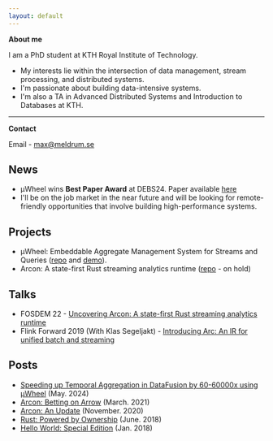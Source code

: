 ```yaml
---
layout: default
---
```


**About me**


I am a PhD student at KTH Royal Institute of Technology.

* My interests lie within the intersection of data management, stream processing, and distributed systems.
* I'm passionate about building data-intensive systems.
* I'm also a TA in Advanced Distributed Systems and Introduction to Databases at KTH.

---

**Contact**

Email - max@meldrum.se  

## News

* µWheel wins **Best Paper Award** at DEBS24. Paper available [here](assets/files/uwheel_debs24.pdf)
* I'll be on the job market in the near future and will be looking for remote-friendly opportunities that involve building high-performance systems.

## Projects

* µWheel: Embeddable Aggregate Management System for Streams and Queries ([repo](https://github.com/uwheel/uwheel) and [demo](https://uwheel.rs)).
* Arcon: A state-first Rust streaming analytics runtime ([repo](https://github.com/cda-group/arcon) - on hold)

## Talks

*   FOSDEM 22 - [Uncovering Arcon: A state-first Rust streaming analytics runtime](https://archive.fosdem.org/2022/schedule/event/arcon_rust_streaming/) 
*   Flink Forward 2019 (With Klas Segeljakt) - [Introducing Arc: An IR for unified batch and streaming](https://www.youtube.com/watch?v=RN9WQfz8ljA)

## Posts

* [Speeding up Temporal Aggregation in DataFusion by 60-60000x using µWheel](docs/posts/2024-05-14-uwheel-datafusion.html) (May. 2024)
* [Arcon: Betting on Arrow](docs/posts/2021-03-27-arrow.html) (March. 2021)
* [Arcon: An Update](docs/posts/2020-11-01-arcon.html) (November. 2020)
* [Rust: Powered by Ownership](docs/posts/2018-06-01-rust-ownership.html) (June. 2018)
* [Hello World: Special Edition](docs/posts/2018-01-13-hello-world-special-edition.html) (Jan. 2018)